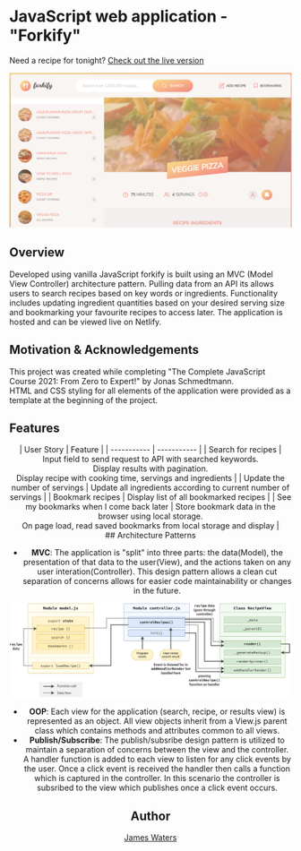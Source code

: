 # JavaScript web application - "Forkify"

Need a recipe for tonight? [Check out the live version](https://forkifyrecipesjw.netlify.app/)
 <p align="center">
  <img src="./images/landing.PNG" alt="landingPage" width="650"/>
</p>

## Overview
Developed using vanilla JavaScript forkify is built using an MVC (Model View Controller) architecture pattern. Pulling data from an API its allows users to search recipes based on key words or ingredients. Functionality includes updating ingredient quantities based on your desired serving size and bookmarking your favourite recipes to access later. The application is hosted and can be viewed live on Netlify.  

## Motivation & Acknowledgements
This project was created while completing "The Complete JavaScript Course 2021: From Zero to Expert!" by Jonas Schmedtmann.<br>
HTML and CSS styling for all elements of the application were provided as a template at the beginning of the project.<br>

## Features 
<center>
| User Story     | Feature |
| ----------- | ----------- |
|   Search for recipes    | Input field to send request to API with searched keywords.<br>Display results with pagination.<br>Display recipe with cooking time, servings and ingredients      |
| Update the number of servings   | Update all ingredients according to current number of servings        |
| Bookmark recipes   | Display list of all bookmarked recipes        |
| See my bookmarks when I come back later   | Store bookmark data in the browser using local storage.<br>On page load, read saved bookmarks from local storage and display        |
<center>
## Architecture Patterns

- **MVC**: The application is "split" into three parts: the data(Model), the presentation of that data to the user(View), and the actions taken on any user interation(Controller). This design pattern allows a clean cut separation of concerns allows for easier code maintainability or changes in the future. 
 <p align="center">
  <img src="./images/MVC.png" alt="landingPage" width="650"/>
</p>

- **OOP**: Each view for the application (search, recipe, or results view) is represented as an object. All view objects inherit from a View.js parent class which contains methods and attributes common to all views. 
- **Publish/Subscribe**: The publish/subsribe design pattern is utilized to maintain a separation of concerns between the view and the controller. A handler function is added to each view to listen for any click events by the user. Once a click event is received the handler then calls a function which is captured in the controller. 
In this scenario the controller is subsribed to the view which publishes once a click event occurs. 


## Author
[James Waters](https://james-waters.com)

<!-- - **Search**: Users can search a key word or ingredient. The results controller queries the API and renders the results to the screen.<br>
- **Pagination**: Results are rendered using pagination. Each page renders 10 new recipes from the search results.<br>
- **Recipe View**: Displays additonal recipe information such as ingredients, an example image, and the link to the original recipe.<br>
- **Update servings**: Automatically updates the required quantites for each ingredient when serving size is adjusted by the user.<br>
- **Bookmarks**: Allow users to mark their favourite recipes. Bookmarked recipes can be viewed and accessed in the bookmarks dropdown.  -->



